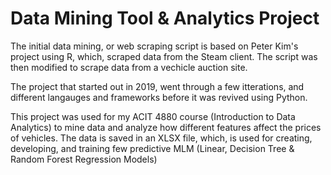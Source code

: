 # Data Mining Tool & Analytics Project

The initial data mining, or web scraping script is based on Peter Kim's project using R, which, scraped data from the Steam client. The script was then modified to scrape data from a vechicle auction site.

The project that started out in 2019, went through a few itterations, and different langauges and frameworks before it was revived using Python.

<!-- Currently, it scrapes data off "unlisted" site, stores data into DataFrame, that exports into XLSX file, which then loads into SQLite3 DB.  -->

This project was used for my ACIT 4880 course (Introduction to Data Analytics) to mine data and analyze how different features affect the prices of vehicles. The data is saved in an XLSX file, which, is used for creating, developing, and training few predictive MLM (Linear, Decision Tree & Random Forest Regression Models) 





